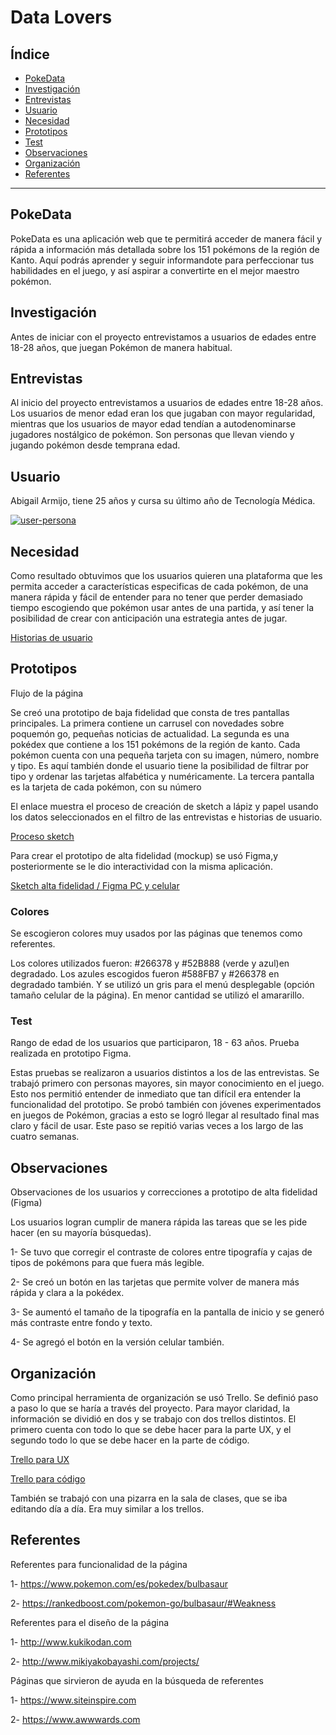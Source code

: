 # Data Lovers

## Índice

* [PokeData](#PokeData)
* [Investigación](#Investigación)
* [Entrevistas](#Entrevistas)
* [Usuario](#Usuario)
* [Necesidad](#Necesidad)
* [Prototipos](#Prototipos)
* [Test](#Test)
* [Observaciones ](#Observaciones )
* [Organización](#Organización)
* [Referentes](#Referentes)



***
## PokeData

PokeData es una aplicación web que te permitirá acceder de manera fácil y rápida a información más detallada sobre los 151 pokémons de la región de Kanto.
Aquí podrás aprender y seguir informandote para perfeccionar tus habilidades en el juego, y así aspirar a convertirte en el mejor maestro pokémon.

## Investigación 

Antes de iniciar con el proyecto entrevistamos a usuarios de edades entre 18-28 años, que juegan Pokémon de manera habitual. 



## Entrevistas

Al inicio del proyecto entrevistamos a usuarios de edades entre 18-28 años.
Los usuarios de menor edad eran los que jugaban con mayor regularidad, mientras que los usuarios de mayor edad tendían a autodenominarse jugadores nostálgico de pokémon. Son personas que llevan viendo y jugando pokémon desde temprana edad.

## Usuario 

Abigail Armijo, tiene 25 años y cursa su último año de Tecnología Médica.

<a href="https://ibb.co/njDZTpp"><img src="https://i.ibb.co/VTvrd66/user-persona.jpg" alt="user-persona" border="0"></a>

## Necesidad
Como resultado obtuvimos que los usuarios quieren una plataforma que les permita acceder a características especificas de cada pokémon, de una manera rápida y fácil de entender para no tener que perder demasiado tiempo escogiendo que pokémon usar antes de una partida, y así tener la posibilidad de crear con anticipación una estrategia antes de jugar.

[Historias de usuario](https://docs.google.com/document/d/1MJv4lqaPq_M8vx65sTTtWGO9hH05PFLj6cG6mj5WLiA/edit) 

## Prototipos

Flujo de la página 

Se creó una prototipo de baja fidelidad que consta de tres pantallas principales. La primera contiene un carrusel con novedades sobre poquemón go, pequeñas noticias de actualidad.
La segunda es una pokédex que contiene a los 151 pokémons de la región de kanto. Cada pokémon cuenta con una pequeña tarjeta con su imagen, número, nombre y tipo. Es aquí también donde el usuario tiene la posibilidad de filtrar por tipo y ordenar las tarjetas alfabética y numéricamente.
La tercera pantalla es la tarjeta de cada pokémon, con su número

El enlace muestra el proceso de creación de sketch a lápiz y papel usando los datos seleccionados en el filtro de las entrevistas e historias de usuario.

[Proceso sketch](https://docs.google.com/presentation/d/1OU_c5EnAQfwriPqH5MaxG_oador5Sloj7G5KKiUQ2xA/edit?usp=sharing) 

Para crear el prototipo de alta fidelidad (mockup) se usó Figma,y posteriormente se le dio interactividad con la misma aplicación.

[Sketch alta fidelidad / Figma PC y celular](https://www.figma.com/file/CTbJIW2PjIMqeCh0Ozxgl9Ha/Prototipo-compu?node-id=368%3A264)

### Colores

Se escogieron colores muy usados por las páginas que tenemos como referentes. 

Los colores utilizados fueron: #266378 y #52B888 (verde y azul)en degradado.
Los azules escogidos fueron #588FB7 y #266378 en degradado también. Y se utilizó un gris para el menú desplegable (opción tamaño celular de la página). En menor cantidad se utilizó el amararillo.

### Test

Rango de edad de los usuarios que participaron, 18 - 63 años.
Prueba realizada en prototipo Figma.

Estas pruebas se realizaron a usuarios distintos a los de las entrevistas. Se trabajó primero con personas mayores, sin mayor conocimiento en el juego. Esto nos permitió entender de inmediato que tan difícil era entender la funcionalidad del prototipo. 
Se probó también con jóvenes experimentados en juegos de Pokémon, gracias a esto se logró llegar al resultado final mas claro y fácil de usar. Este paso se repitió varias veces a los largo de las cuatro semanas.

## Observaciones 

Observaciones de los usuarios y correcciones a prototipo de alta fidelidad (Figma)

Los usuarios logran cumplir de manera rápida las tareas que se les pide hacer (en su mayoría búsquedas).

1- Se tuvo que corregir el contraste de colores entre tipografía y cajas de tipos de pokémons para que fuera más legible.

2- Se creó un botón en las tarjetas que permite volver de manera más rápida y clara a la pokédex.

3- Se aumentó el tamaño de la tipografía en la pantalla de inicio y se generó más contraste entre fondo y texto.

4- Se agregó el botón en la versión celular también.

## Organización

Como principal herramienta de organización se usó Trello. Se definió paso a paso lo que se haría a través del proyecto.
Para mayor claridad, la información se dividió en dos y se trabajo con dos trellos distintos. El primero cuenta con todo lo que se debe hacer para la parte UX, y el segundo todo lo que se debe hacer en la parte de código.

[Trello para UX](https://trello.com/b/FOphvVLk/ux)

[Trello para código](https://trello.com/b/rNysnZ1T/data-lovers)

También se trabajó con una pizarra en la sala de clases, que se iba editando día a día. Era muy similar a los trellos.

## Referentes

Referentes para funcionalidad de la página

1- https://www.pokemon.com/es/pokedex/bulbasaur

2- https://rankedboost.com/pokemon-go/bulbasaur/#Weakness

Referentes para el diseño de la página

1- http://www.kukikodan.com

2- http://www.mikiyakobayashi.com/projects/

Páginas que sirvieron de ayuda en la búsqueda de referentes

1- https://www.siteinspire.com

2- https://www.awwwards.com